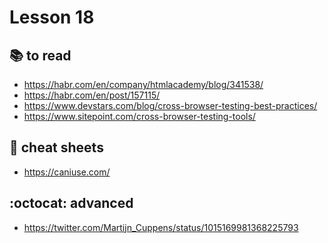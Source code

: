 # Lesson 18

<!-- ## :computer: to install
* []()
* []() -->

## :books: to read
* https://habr.com/en/company/htmlacademy/blog/341538/
* https://habr.com/en/post/157115/
* https://www.devstars.com/blog/cross-browser-testing-best-practices/
* https://www.sitepoint.com/cross-browser-testing-tools/

<!-- ## :notebook: documentation -->

## :pushpin: cheat sheets
* https://caniuse.com/

## :octocat: advanced
* https://twitter.com/Martijn_Cuppens/status/1015169981368225793

<!-- ### Термины: -->


<!-- ## :house: homework -->


<!-- ## :nerd_face: in addition
* []()
* []() -->
